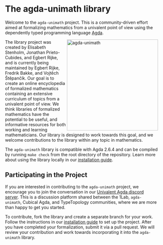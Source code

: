 # The agda-unimath library

Welcome to the `agda-unimath` project. This is a community-driven effort aimed
at formalizing mathematics from a univalent point of view using the dependently
typed programming language [Agda](https://github.com/agda/agda).

<a href="https://github.com/unimath/agda-unimath">
<img class="invertible-image" align="right" width="300" alt="agda-unimath" src="website/images/agda-unimath-logo.svg" />
</a>

The library project was created by Elisabeth Stenholm, Jonathan Prieto-Cubides,
and Egbert Rijke, and is currently being maintained by Egbert Rijke, Fredrik
Bakke, and Vojtěch Štěpančík. Our goal is to create an online encyclopedia of
formalized mathematics containing an extensive curriculum of topics from a
univalent point of view. We think libraries of formalized mathematics have the
potential to be useful, and informative resources for both working and learning
mathematicians. Our library is designed to work towards this goal, and we
welcome contributions to the library within any topic in mathematics.

The `agda-unimath` library is compatible with Agda 2.6.4 and can be compiled by
running `make check` from the root directory of the repository. Learn more about
using the library locally in our [installation guide](HOWTO-INSTALL.md).

## Participating in the Project

If you are interested in contributing to the `agda-unimath` project, we
encourage you to join the conversation in our
[Univalent Agda discord server](https://discord.gg/Zp2e8hYsuX). This is a
discussion platform shared between the 1Lab, `agda-unimath`, Cubical Agda, and
TypeTopology communities, where we are more than happy to get you started.

To contribute, fork the library and create a separate branch for your work.
Follow the instructions in our [installation guide](HOWTO-INSTALL.md) to set up
the project. After you have completed your formalization, submit it via a pull
request. We will review your contribution and work towards incorporating it into
the `agda-unimath` library.
